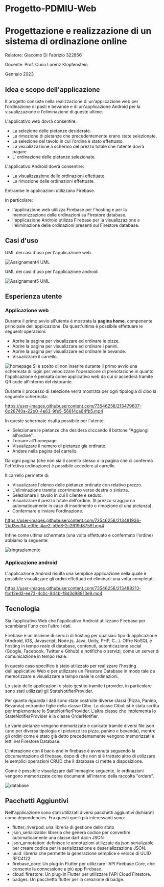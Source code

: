 # Progetto-PDMIU-Web
# Progettazione e realizzazione di un sistema di ordinazione online
Relatore: Giacomo Di Fabrizio 322856 

Docente: Prof. Cuno Lorenz Klopfenstein

Gennaio 2023
## Idea e scopo dell'applicazione
Il progetto consiste nella realizzazione di un'applicazione web per l’ordinazione di pasti e bevande e di un'applicazione Android per la visualizzazione e l'eliminazione di queste ultime.

L'applicativo web dovrà consentire:
* La selezione delle pietanze desiderate.
* La rimozione di pietanze che precedentemente erano state selezionate.
* La selezione del tavolo in cui l'ordine è stato effettuato.
* La visualizzazione a schermo del prezzo totale che l’utente dovrà pagare.
* L' ordinazione delle pietanze selezionate. 


L'applicativo Android dovrà consentire:
* La visualizzazione delle ordinazioni effettuate.
* La rimozione delle ordinazioni effettuate.


Entrambe le applicazioni utilizzano Firebase. 

In particolare:
* l'applicazione web utilizza Firebase per l'hosting e per la memorizzazione delle ordinazioni su Firestore database.
* l'applicazione Android utilizza Firebase per la visualizzazione e l'eliminazione delle ordinazioni presenti sul Firestore database.
## Casi d'uso
UML dei casi d'uso per l'applicazione web.

![Assignament4 UML](https://user-images.githubusercontent.com/73546258/213475955-7d574101-f2b5-44a1-b124-5ea9cb1b506a.png)

UML dei casi d'uso per l'applicazione android.

![Assignament5 UML](https://user-images.githubusercontent.com/73546258/213476112-51bab689-3087-4398-b737-04e9a7d58a5d.png)

## Esperienza utente
### Applicazione web
Durante il primo avvio all'utente è mostrata la **pagina home**, componente principale dell'applicazione. Da quest'ultima è possibile effettuare le seguenti operazioni:
* Aprire la pagina per visualizzare ed ordinare le pizze.
* Aprire la pagina per visualizzare ed ordinare i panini.
* Aprire la pagina per visualizzare ed ordinare le bevande.
* Visualizzare il carrello.

![homepage](https://user-images.githubusercontent.com/73546258/213477251-98c44616-2ae6-4c63-91f2-bfa54e97566c.png)
Si è scelto di non inserire durante il primo avvio una schermata di login per velocizzare l'operazione di prenotazione in quanto l'applicazione è pensata come applicativo web da cui si accederà tramite QR code all'interno del ristorante.

Durante il processo di selezione verrà mostrata per ogni tipologia di cibo la seguente schermata:



https://user-images.githubusercontent.com/73546258/213479607-6c28740a-22b0-4e63-9fe5-56614ca64fb5.mp4

In queste schermate risulta possibile per l'utente:
* Selezionare le pietanze che desidera cliccando il bottone "Aggiungi all'ordine".
* Tornare all'homepage.
* Visualizzare il numero di pietanze già ordinate.
* Andare nella pagina del carrello. 

Da ogni pagina (che non sia il carrello stesso o la pagina che ci conferma l'effettiva ordinazione) è possibile accedere al carrello.

Il carrello permette di:
* Visualizzare l'elenco delle pietanze ordinate con relativo prezzo.
* L'eliminazione tramite scorrimento verso destra o sinistra.
* Selezionare il tavolo in cui il cliente è seduto.
* Visualizzare il prezzo totale dell'ordine. (Il prezzo si aggiorna automaticamente in caso di inserimento o rimozione di una pietanza).
* Confermare e inviare l'ordinazione.




https://user-images.githubusercontent.com/73546258/213481936-2bd3ec34-e09e-4ae2-b9e8-2c2619d8759f.mp4


Infine come ultima schermata (una volta effettuato e confermato l'ordine) abbiamo la seguente:

![ringraziamento](https://user-images.githubusercontent.com/73546258/213482756-61fba753-82f9-433e-bd93-88b67f2351bb.PNG)

### Applicazione android
L'applicazione Android risulta una semplice applicazione nella quale è possibile visualizzare gli ordini effettuati ed eliminarli una volta completati.


https://user-images.githubusercontent.com/73546258/213488210-fcc12ed3-ee73-4c0c-944b-f8d3d98813e9.mp4

## Tecnologia
Sia l'applicativo Web che l'applicativo Android utilizzano Firebase per scambiarsi l'uno con l'altro i dati.

Firebase è un insieme di servizi di hosting per qualsiasi tipo di applicazione (Android, iOS, Javascript, Node.js, Java, Unity, PHP, C...). Offre NoSQL e hosting in tempo reale di database, contenuti, autenticazione social (Google, Facebook, Twitter e Github) e notifiche o servizi, come un server di comunicazione in tempo reale.

In questo caso specifico è stato utilizzato per realizzare l'hosting dell'applicativo Web e per utilizzare un Firestore Database in modo tale da memorizzare e visualizzare a tempo reale le ordinazioni.

Lo stato delle applicazioni è stato gestito tramite i provider, in particolare sono stati utilizzati gli StateNotifierProvider.

Per quanto riguarda i dati sono state costruite diverse classi (Pizza, Panino, Bevanda) entrambe figlie della classe Cibo. La classe CiboList è stata scritta per implementare lo StateNotifierProvider. L'altra classe che implementa lo StateNotifierProvider è la classe OrderNotifier.

Le varie pietanze vengono memorizzate e caricate tramite diversi file json (uno per diversa tipologia di pietanze tra pizza, panino e bevanda), mentre gli ordini come è stato già detto precedentemente vengono memorizzati e letti nel Firestore Database.

L'interazione con il back-end in firebase è avvenuta seguendo la documentazione di firebase, dopo di che non si è trattato altro di utilizzare le semplici operazioni CRUD che il database ci mette a disposizione.

Come è possibile visualizzare dall'immagine seguente, le ordinazioni vengono memorizzate come documenti all'interno della raccolta "orders".

![database](https://user-images.githubusercontent.com/73546258/213489021-48ec0bfe-1151-4444-b5df-cd0534800106.png)


## Pacchetti Aggiuntivi
Nell'applicazione sono stati utilizzati diversi pacchetti aggiuntivi dichiarati come dependencies. Fra questi quelli più interessanti sono:
* flutter_riverpod: una libreria di gestione dello stato
* json_serializable: libreria che genera codice per convertire automaticamente una classe dart da/in JSON
* json_annotation: definisce le annotazioni utilizzate da json serializable per creare codice per la serializzazione e deserializzazione JSON.
* uuid: libreria che permette la generazione semplice e veloce di UUID RFC4122
* firebase_core: Un plug-in Flutter per utilizzare l'API Firebase Core, che consente la connessione a più app Firebase.
* cloud_firestore: Un plug-in Flutter per utilizzare l'API Cloud Firestore.
* badges: Un pacchetto flutter per la creazione di badge.
